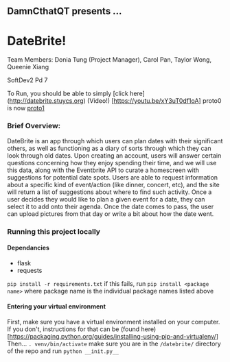 ## DamnCthatQT presents ...
# DateBrite!
Team Members: Donia Tung (Project Manager), Carol Pan, Taylor Wong, Queenie Xiang

SoftDev2 Pd 7

To Run, you should be able to simply [click here] (http://datebrite.stuycs.org)
(Video!) [https://youtu.be/xY3uT0df1oA]
proto0 is now [proto1](http://165.227.71.95/)

### Brief Overview: 
DateBrite is an app through which users can plan dates with their significant others, as well as functioning as a diary of sorts through which they can look through old dates. Upon creating an account, users will answer certain questions concerning how they enjoy spending their time, and we will use this data, along with the Eventbrite API to curate a homescreen with suggestions for potential date spots. Users are able to request information about a specific kind of event/action (like dinner, concert, etc), and the site will return a list of suggestions about where to find such activity. Once a user decides they would like to plan a given event for a date, they can select it to add onto their agenda. Once the date comes to pass, the user can upload pictures from that day or write a bit about how the date went.


### Running this project locally
#### Dependancies
  * flask
  * requests

`pip install -r requirements.txt`
if this fails, run `pip install <package name>` where package name is the individual package names listed above
#### Entering your virtual environment
First, make sure you have a virtual environment installed on your computer. If you don't, instructions for that can be (found here)[https://packaging.python.org/guides/installing-using-pip-and-virtualenv/]
Then...
`. venv/bin/activate`
make sure you are in the `/datebrite/` directory of the repo and run
`python __init.py__`
